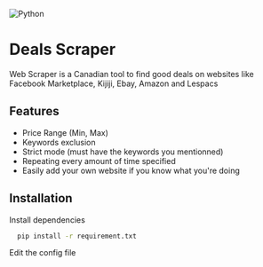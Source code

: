 
![Python](https://img.shields.io/badge/Python-FFD43B?style=for-the-badge&logo=python&logoColor=blue)

# Deals Scraper

Web Scraper is a Canadian tool to find good deals on websites like Facebook Marketplace, Kijiji, Ebay, Amazon and Lespacs


## Features

- Price Range (Min, Max)
- Keywords exclusion
- Strict mode (must have the keywords you mentionned)
- Repeating every amount of time specified
- Easily add your own website if you know what you're doing


## Installation

Install dependencies

```bash
  pip install -r requirement.txt
```

Edit the config file
    